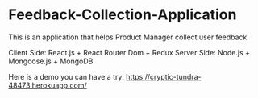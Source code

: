 # Feedback-Collection-Application

This is an application that helps Product Manager collect user feedback

Client Side: React.js + React Router Dom + Redux
Server Side: Node.js + Mongoose.js + MongoDB

Here is a demo you can have a try: https://cryptic-tundra-48473.herokuapp.com/
